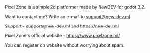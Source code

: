Pixel Zone is a simple 2d platformer made by NewDEV for godot 3.2.

Want to contact me? Write an e-mail to support@new-dev.ml

Support - support@new-dev.ml and https://new-dev.ml


Pixel Zone's official website - https://www.pixelzone.ml/


You can register on website without worrying about spam.
